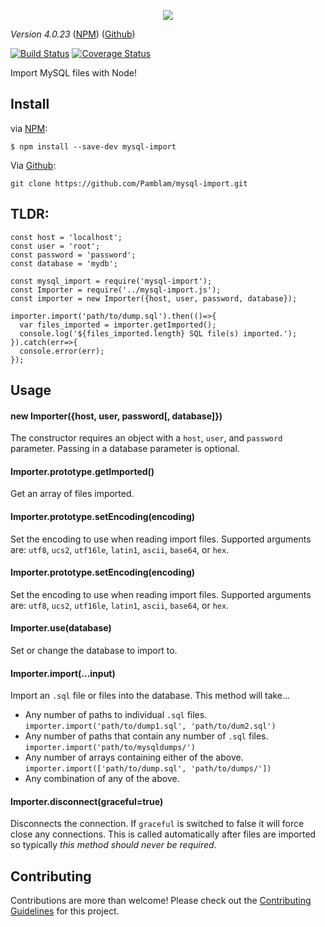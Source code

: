 
<p align="center">
	<img src='https://i.imgur.com/AOfuTLA.png'>
</p>

*Version 4.0.23* ([NPM](https://www.npmjs.com/package/mysql-import)) ([Github](https://github.com/Pamblam/mysql-import/))

[![Build Status](https://api.travis-ci.org/Pamblam/mysql-import.svg?branch=master)](https://travis-ci.org/Pamblam/mysql-import/) [![Coverage Status](https://coveralls.io/repos/github/Pamblam/mysql-import/badge.svg?branch=master)](https://coveralls.io/github/Pamblam/mysql-import?branch=master)

Import MySQL files with Node!

## Install
via  [NPM](https://www.npmjs.com/package/mysql-import):
```
$ npm install --save-dev mysql-import
```
Via [Github](https://github.com/Pamblam/mysql-import/):
```
git clone https://github.com/Pamblam/mysql-import.git
```

## TLDR:

```
const host = 'localhost';
const user = 'root';
const password = 'password';
const database = 'mydb';

const mysql_import = require('mysql-import');
const Importer = require('../mysql-import.js');
const importer = new Importer({host, user, password, database});

importer.import('path/to/dump.sql').then(()=>{
  var files_imported = importer.getImported();
  console.log('${files_imported.length} SQL file(s) imported.');
}).catch(err=>{
  console.error(err);
});
```
## Usage

#### new Importer({host, user, password[, database]})

The constructor requires an object with a `host`, `user`, and `password` parameter. Passing in a database parameter is optional.

#### Importer.prototype.getImported()

Get an array of files imported.

#### Importer.prototype.setEncoding(encoding)

Set the encoding to use when reading import files. Supported arguments are: `utf8`, `ucs2`, `utf16le`, `latin1`, `ascii`, `base64`, or `hex`.

#### Importer.prototype.setEncoding(encoding)

Set the encoding to use when reading import files. Supported arguments are: `utf8`, `ucs2`, `utf16le`, `latin1`, `ascii`, `base64`, or `hex`.

#### Importer.use(database)

Set or change the database to import to.

#### Importer.import(...input)

Import an `.sql` file or files into the database. This method will take...

 - Any number of paths to individual `.sql` files.
   ```importer.import('path/to/dump1.sql', 'path/to/dum2.sql')```
 - Any number of paths that contain any number of `.sql` files.
   ```importer.import('path/to/mysqldumps/')```
 - Any number of arrays containing either of the above.
   ```importer.import(['path/to/dump.sql', 'path/to/dumps/'])```
 - Any combination of any of the above.

#### Importer.disconnect(graceful=true)

Disconnects the connection. If `graceful` is switched to false it will force close any connections. This is called automatically after files are imported so typically *this method should never be required*.

## Contributing

Contributions are more than welcome! Please check out the [Contributing Guidelines](https://github.com/Pamblam/mysql-import/blob/master/CONTRIBUTING.md) for this project. 
